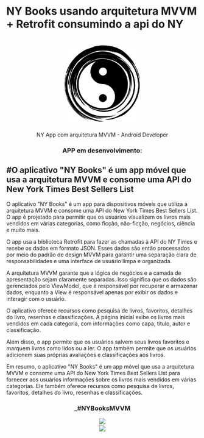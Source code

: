 # NY Books usando arquitetura MVVM + Retrofit consumindo a api do NY
<div align="center">


<h1><img height="200vh" src="image/teste.png"></h1>

NY App com arquitetura MVVM - Android Developer </h1>

<h3> APP em desenvolvimento:</h3>



</div>


## #O aplicativo "NY Books" é um app móvel que usa a arquitetura MVVM e consome uma API do New York Times Best Sellers List

O aplicativo "NY Books" é um app para dispositivos móveis que utiliza a arquitetura MVVM e consome uma API do New York Times Best Sellers List. O app é projetado para permitir que os usuários visualizem os livros mais vendidos em várias categorias, como ficção, não-ficção, negócios, ciência e muito mais.

O app usa a biblioteca Retrofit para fazer as chamadas à API do NY Times e recebe os dados em formato JSON. Esses dados são então processados por meio do padrão de design MVVM para garantir uma separação clara de responsabilidades e uma interface de usuário limpa e organizada.

A arquitetura MVVM garante que a lógica de negócios e a camada de apresentação sejam claramente separadas. Isso significa que os dados são gerenciados pelo ViewModel, que é responsável por recuperar e armazenar dados, enquanto a View é responsável apenas por exibir os dados e interagir com o usuário.

O aplicativo oferece recursos como pesquisa de livros, favoritos, detalhes do livro, resenhas e classificações. A página inicial exibe os livros mais vendidos em cada categoria, com informações como capa, título, autor e classificação.

Além disso, o app permite que os usuários salvem seus livros favoritos e marquem livros como lidos ou a ler. O app também permite que os usuários adicionem suas próprias avaliações e classificações aos livros.

Em resumo, o aplicativo "NY Books" é um app móvel que usa a arquitetura MVVM e consome uma API do New York Times Best Sellers List para fornecer aos usuários informações sobre os livros mais vendidos em várias categorias. Ele também oferece recursos como pesquisa de livros, favoritos, detalhes do livro, resenhas e classificações.
  <br/>




  <div align="center">

### _#NYBooksMVVM



<img height="200vh" src="Imagens/foguete.gif"><br><a href="https://www.linkedin.com/in/antonio-jorge-garcia-tranin-1566b91a2/" target="_blank"><img height="40vh" src="https://cdn-icons-png.flaticon.com/512/3536/3536505.png" target="_blank"></a>
</div>